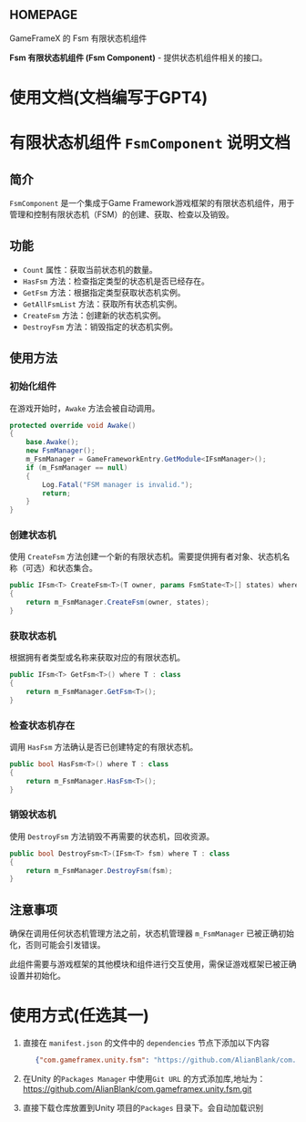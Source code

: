 ﻿## HOMEPAGE
GameFrameX 的 Fsm 有限状态机组件

 **Fsm 有限状态机组件 (Fsm Component)** - 提供状态机组件相关的接口。


# 使用文档(文档编写于GPT4)
# 有限状态机组件 `FsmComponent` 说明文档

## 简介
`FsmComponent` 是一个集成于Game Framework游戏框架的有限状态机组件，用于管理和控制有限状态机（FSM）的创建、获取、检查以及销毁。

## 功能
- `Count` 属性：获取当前状态机的数量。
- `HasFsm` 方法：检查指定类型的状态机是否已经存在。
- `GetFsm` 方法：根据指定类型获取状态机实例。
- `GetAllFsmList` 方法：获取所有状态机实例。
- `CreateFsm` 方法：创建新的状态机实例。
- `DestroyFsm` 方法：销毁指定的状态机实例。

## 使用方法

### 初始化组件
在游戏开始时，`Awake` 方法会被自动调用。

```csharp
protected override void Awake()
{
    base.Awake();
    new FsmManager();
    m_FsmManager = GameFrameworkEntry.GetModule<IFsmManager>();
    if (m_FsmManager == null)
    {
        Log.Fatal("FSM manager is invalid.");
        return;
    }
}
```

### 创建状态机
使用 `CreateFsm` 方法创建一个新的有限状态机。需要提供拥有者对象、状态机名称（可选）和状态集合。

```csharp
public IFsm<T> CreateFsm<T>(T owner, params FsmState<T>[] states) where T : class
{
    return m_FsmManager.CreateFsm(owner, states);
}
```

### 获取状态机
根据拥有者类型或名称来获取对应的有限状态机。

```csharp
public IFsm<T> GetFsm<T>() where T : class
{
    return m_FsmManager.GetFsm<T>();
}
```

### 检查状态机存在
调用 `HasFsm` 方法确认是否已创建特定的有限状态机。

```csharp
public bool HasFsm<T>() where T : class
{
    return m_FsmManager.HasFsm<T>();
}
```

### 销毁状态机
使用 `DestroyFsm` 方法销毁不再需要的状态机，回收资源。

```csharp
public bool DestroyFsm<T>(IFsm<T> fsm) where T : class
{
    return m_FsmManager.DestroyFsm(fsm);
}
```

## 注意事项
确保在调用任何状态机管理方法之前，状态机管理器 `m_FsmManager` 已被正确初始化，否则可能会引发错误。

此组件需要与游戏框架的其他模块和组件进行交互使用，需保证游戏框架已被正确设置并初始化。

# 使用方式(任选其一)

1. 直接在 `manifest.json` 的文件中的 `dependencies` 节点下添加以下内容
   ```json
      {"com.gameframex.unity.fsm": "https://github.com/AlianBlank/com.gameframex.unity.fsm.git"}
    ```
2. 在Unity 的`Packages Manager` 中使用`Git URL` 的方式添加库,地址为：https://github.com/AlianBlank/com.gameframex.unity.fsm.git

3. 直接下载仓库放置到Unity 项目的`Packages` 目录下。会自动加载识别